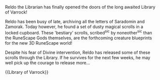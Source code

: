 Reldo the Librarian has finally opened the doors of the long awaited Library of Varrock!

Reldo has been busy of late, archiving all the letters of Saradomin and Zamorak. Today however, he found a set of dusty magical scrolls in a locked cupboard. These 'bestiary' scrolls, scribed<sup>sic</sup> by noneother<sup>sic</sup> than the RuneScape Gods themselves, are the forthcoming creature blueprints for the new 3D RuneScape world!

Despite his fear of Divine intervention, Reldo has released some of these scrolls through the Library. If he survives for the next few weeks, he may well pick up the courage to release more...

{{Library of Varrock}}
